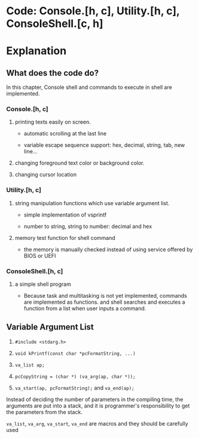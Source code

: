 # Code: Console.[h, c], Utility.[h, c], ConsoleShell.[c, h] 


# Explanation

## What does the code do?

In this chapter, Console shell and commands to execute in shell are implemented.

### Console.[h, c]

1. printing texts easily on screen.

    * automatic scrolling at the last line

    * variable escape sequence support: hex, decimal, string, tab, new line...

2. changing foreground text color or background color.

3. changing cursor location

### Utility.[h, c]

1. string manipulation functions which use variable argument list.

    * simple implementation of vsprintf

    * number to string, string to number: decimal and hex 

2. memory test function for shell command

    * the memory is manually checked instead of using service offered by BIOS or UEFI

### ConsoleShell.[h, c]

1. a simple shell program

    * Because task and multitasking is not yet implemented, commands are
    implemented as functions. and shell searches and executes a function from
    a list when user inputs a command.


## Variable Argument List

1. `#include <stdarg.h>`

2. `void kPrintf(const char *pcFormatString, ...)`

3. `va_list ap;`

4. `pcCopyString = (char *) (va_arg(ap, char *));`

5. `va_start(ap, pcFormatString);` and `va_end(ap);`

Instead of deciding the number of parameters in the compiling time, the 
arguments are put into a stack, and it is programmer's responsibility to get
the parameters from the stack.

`va_list`, `va_arg`, `va_start`, `va_end` are macros and they should be
carefully used